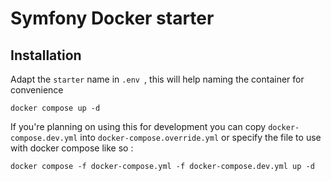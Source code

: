 # Symfony Docker starter

## Installation

Adapt the `starter` name in `.env `, this will help naming the container for convenience

```shell
docker compose up -d
```

If you're planning on using this for development you can copy `docker-compose.dev.yml` into `docker-compose.override.yml` or specify the file to use with docker compose like so :
```shell
docker compose -f docker-compose.yml -f docker-compose.dev.yml up -d
```
